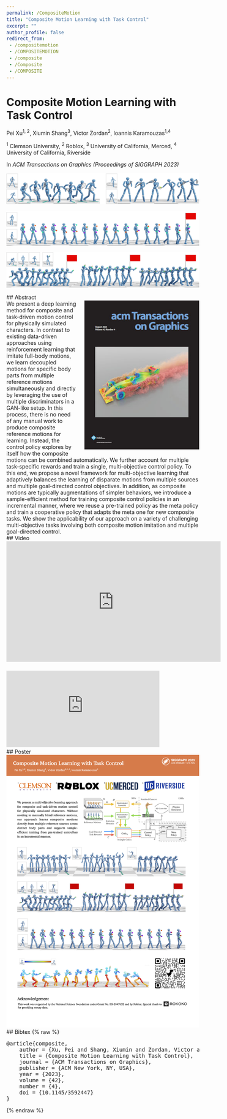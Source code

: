 ```yaml
---
permalink: /CompositeMotion
title: "Composite Motion Learning with Task Control"
excerpt: ""
author_profile: false
redirect_from: 
 - /compositemotion
 - /COMPOSITEMOTION
 - /composite
 - /Composite
 - /COMPOSITE
--- 
```


<style>
    article.page {width:100%}
</style>


# Composite Motion Learning with Task Control

<p class="author">
<span>Pei Xu<sup>1, 2</sup></span>,
<span>Xiumin Shang<sup>3</sup></span>,
<span>Victor Zordan<sup>2</sup></span>,
<span>Ioannis Karamouzas<sup>1,4</sup></span>
</p>

<p class="affiliation">
<span><sup>1</sup> Clemson University</span>, 
<span><sup>2</sup> Roblox</span>, 
<span><sup>3</sup> University of California, Merced</span>, 
<span><sup>4</sup> University of California, Riverside</span>
</p>

In _ACM Transactions on Graphics (Proceedings of SIGGRAPH 2023)_

<div class="m10"></div>
<div class="teaser">
<p><img src="projects/CompositeMotion/teaser_tennis.png" /></p>
<p><img src="projects/CompositeMotion/teaser_juggling.png" /></p>
<p><img src="projects/CompositeMotion/teaser_aiming.png" /></p>
</div>

<div class="m10"></div>
## Abstract
<div class="abstract">
<img src="projects/CompositeMotion/3609020.cover.jpg" style="width:300px;float:right;max-width:100%;padding:0 0 10px 20px" />
We present a deep learning method for composite and task-driven motion control for physically simulated characters. In contrast to existing data-driven approaches using reinforcement learning that imitate full-body motions, we learn decoupled motions for specific body parts from multiple reference motions simultaneously and directly by leveraging the use of multiple discriminators in a GAN-like setup. In this process, there is no need of any manual work to produce composite reference motions for learning. Instead, the control policy explores by itself how the composite motions can be combined automatically. We further account for multiple task-specific rewards and train a single, multi-objective control policy. To this end, we propose a novel framework for multi-objective learning that adaptively balances the learning of disparate motions from multiple sources and multiple goal-directed control objectives. In addition, as composite motions are typically augmentations of simpler behaviors, we introduce a sample-efficient method for training composite control policies in an incremental manner, where we reuse a pre-trained policy as the meta policy and train a cooperative policy that adapts the meta one for new composite tasks. We show the applicability of our approach on a variety of challenging multi-objective tasks involving both composite motion imitation and multiple goal-directed control.
</div>

<div class="m10"></div>
<a class="paper-link" href="https://arxiv.org/abs/2305.03286" title="Paper"></a>
<a class="code-link" href="https://github.com/xupei0610/CompositeMotion" title="Code"></a>

<div class="m10"></div>
## Video
<div style="max-width:560px">
<iframe width="560" height="315" src="https://www.youtube.com/embed/mcRAxwoTh3E" frameborder="0" allow="accelerometer; autoplay; clipboard-write; encrypted-media; gyroscope; picture-in-picture; web-share" allowfullscreen></iframe>
</div>
<div style="max-width:400px;margin-top:20px">
<iframe width="400" height="200" src="https://www.youtube.com/embed/VBZ2sDxvZQE?si=ZwYPpeqJAgEI0Ja4&amp;start=148"  frameborder="0" allow="accelerometer; autoplay; clipboard-write; encrypted-media; gyroscope; picture-in-picture; web-share" allowfullscreen></iframe>
</div>

<div class="m10"></div>
## Poster
<a href="projects/CompositeMotion/poster.pdf"><img src="projects/CompositeMotion/poster.png" style="width:560px;max-width:100%"></a>

<div class="m10"></div>
## Bibtex
{% raw %}<pre class="bibtex">
@article{composite,
    author = {Xu, Pei and Shang, Xiumin and Zordan, Victor and Karamouzas, Ioannis},
    title = {Composite Motion Learning with Task Control},
    journal = {ACM Transactions on Graphics},
    publisher = {ACM New York, NY, USA},
    year = {2023},
    volume = {42},
    number = {4},
    doi = {10.1145/3592447}
}
</pre>{% endraw %}



